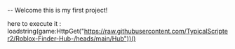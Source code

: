--  Welcome this is my first project!

here to execute it : loadstring(game:HttpGet("https://raw.githubusercontent.com/TypicalScripter2/Roblox-Finder-Hub-/heads/main/Hub"))()
